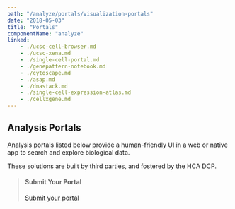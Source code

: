 ```yaml
---
path: "/analyze/portals/visualization-portals"
date: "2018-05-03"
title: "Portals"
componentName: "analyze"
linked:
    - ./ucsc-cell-browser.md
    - ./ucsc-xena.md
    - ./single-cell-portal.md
    - ./genepattern-notebook.md   
    - ./cytoscape.md
    - ./asap.md
    - ./dnastack.md
    - ./single-cell-expression-atlas.md
    - ./cellxgene.md
---
```



## Analysis Portals


Analysis portals listed below provide a human-friendly UI in a web or native app to search and explore biological data.  

These solutions are built by third parties, and fostered by the HCA DCP.

>#### Submit Your Portal
>[Submit your portal](https://github.com/HumanCellAtlas/data-portal-content/issues/new/?template=submit-portal.md)




